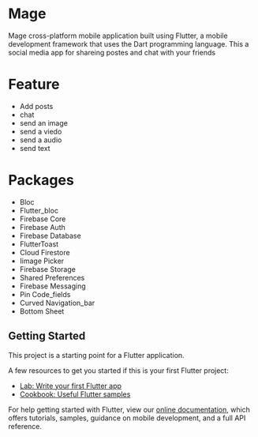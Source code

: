 # Mage
Mage cross-platform mobile application built using Flutter, a mobile development framework that uses the Dart programming language.
This a social media app for shareing postes and chat with your friends 
# Feature
- Add posts
- chat
- send an image
- send a viedo
- send a audio
- send text
# Packages
 - Bloc
 - Flutter_bloc
 - Firebase Core
 - Firebase Auth
 - Firebase Database
 - FlutterToast
 - Cloud Firestore
 - Iimage Picker
 - Firebase Storage
 - Shared Preferences
 - Firebase Messaging
 - Pin Code_fields
 - Curved Navigation_bar
  - Bottom Sheet
## Getting Started

This project is a starting point for a Flutter application.

A few resources to get you started if this is your first Flutter project:

- [Lab: Write your first Flutter app](https://flutter.dev/docs/get-started/codelab)
- [Cookbook: Useful Flutter samples](https://flutter.dev/docs/cookbook)

For help getting started with Flutter, view our
[online documentation](https://flutter.dev/docs), which offers tutorials,
samples, guidance on mobile development, and a full API reference.

